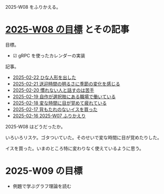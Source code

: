 2025-W08 をふりかえる。

# [2025-W08 の目標][2025-02-16] とその記事

目標。

- ☑ gRPC を使ったカレンダーの実装

記事。

- [2025-02-22 ひな人形を出した][2025-02-22]
- [2025-02-21 送迎時間の明るさに季節の変化を感じる][2025-02-21]
- [2025-02-20 慣れない人と話すのは苦手][2025-02-20]
- [2025-02-19 自作が選択肢にある職場で働いている][2025-02-19]
- [2025-02-18 変な時間に目が覚めて疲れている][2025-02-18]
- [2025-02-17 背もたれのないイスを買った][2025-02-17]
- [2025-02-16 2025-W07 ふりかえり][2025-02-16]

2025-W08 はどうだったか。

いろいろリスケ。ゴタついていた。そのせいで変な時間に目が覚めたりした。

イスを買った。いまのところ特に変わりなく使えているように思う。

# 2025-W09 の目標

- 例題で学ぶグラフ理論を読む

[2025-02-16]: https://blog.bouzuya.net/2025/02/16/
[2025-02-17]: https://blog.bouzuya.net/2025/02/17/
[2025-02-18]: https://blog.bouzuya.net/2025/02/18/
[2025-02-19]: https://blog.bouzuya.net/2025/02/19/
[2025-02-20]: https://blog.bouzuya.net/2025/02/20/
[2025-02-21]: https://blog.bouzuya.net/2025/02/21/
[2025-02-22]: https://blog.bouzuya.net/2025/02/22/
